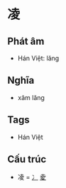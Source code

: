 # 凌

## Phát âm
* Hán Việt: lăng

## Nghĩa
* xâm lăng

## Tags
* Hán Việt

## Cấu trúc
* 凌 = [冫](冫.md) [夌](夌.md)

<script>window.HANZI_FIELD='凌';</script>